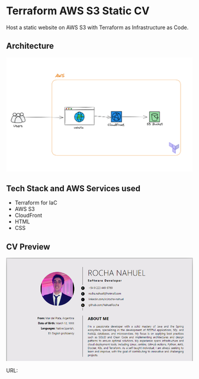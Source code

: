 # Terraform AWS S3 Static CV

Host a static website on AWS S3 with Terraform as Infrastructure as Code.

## Architecture

![Static Site on AWS with Terraform](images/terraform-aws-static-site-diagram-two.png)

## Tech Stack and AWS Services used

- Terraform for IaC
- AWS S3
- CloudFront
- HTML
- CSS

## CV Preview
![CV Preview](images/Mycv-1.png)

URL: 
